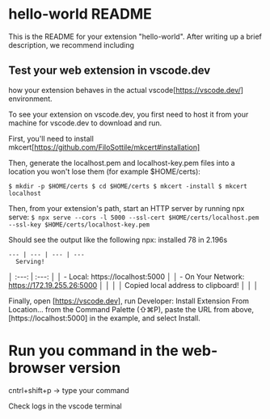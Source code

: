 # hello-world README

This is the README for your extension "hello-world". After writing up a brief description, we recommend including 

## Test your web extension in vscode.dev

how your extension behaves in the actual vscode[https://vscode.dev/] environment.

To see your extension on vscode.dev, you first need to host it from your machine for vscode.dev to download and run.

First, you'll need to install mkcert[https://github.com/FiloSottile/mkcert#installation]

Then, generate the localhost.pem and localhost-key.pem files into a location you won't lose them (for example $HOME/certs):

`
    $ mkdir -p $HOME/certs
    $ cd $HOME/certs
    $ mkcert -install
    $ mkcert localhost
`

Then, from your extension's path, start an HTTP server by running npx serve:
`$ npx serve --cors -l 5000 --ssl-cert $HOME/certs/localhost.pem --ssl-key $HOME/certs/localhost-key.pem`

Should see the output like the following 
npx: installed 78 in 2.196s
    
   
    --- | --- | --- | --- 
      Serving!                                         
   │   :---: | :---:                                               │
   │   - Local:            https://localhost:5000       │
   │   - On Your Network:  https://172.19.255.26:5000   │
   │                                                    │
   │   Copied local address to clipboard!               │
   │                                                    │


   Finally, open [https://vscode.dev], run Developer: Install Extension From Location... from the Command Palette (⇧⌘P), paste the URL from above, [https://localhost:5000] in the example, and select Install.

   # Run you command in the web-browser version

   cntrl+shift+p -> type your command

   Check logs in the vscode terminal